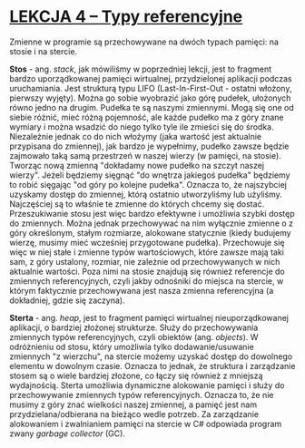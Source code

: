 # [LEKCJA 4 – Typy referencyjne](https://kurs.szkoladotneta.pl/zostan-programista-asp-net/tydzien-2-podstawy-jezyka-c/lekcja-4-typy-referencyjne/)

Zmienne w programie są przechowywane na dwóch typach pamięci: na stosie i na stercie.

**Stos** - ang. _stack_, jak mówiliśmy w poprzedniej lekcji, jest to fragment bardzo uporządkowanej pamięci wirtualnej, przydzielonej aplikacji podczas uruchamiania. Jest strukturą typu LIFO (Last-In-First-Out - ostatni włożony, pierwszy wyjęty). Można go sobie wyobrazić jako górę pudełek, ułożonych równo jedno na drugim. Pudełka te są naszymi zmiennymi. Mogą się one od siebie różnić, mieć różną pojemność, ale każde pudełko ma z góry znane wymiary i można wsadzić do niego tylko tyle ile zmieści się do środka. Niezależnie jednak co do nich włożymy (jaka wartość jest aktualnie przypisana do zmiennej), jak bardzo je wypełnimy, pudełko zawsze będzie zajmowało taką samą przestrzeń w naszej wierzy (w pamięci, na stosie). Tworząc nową zmienną "dokładamy nowe pudełko na szczyt naszej wierzy". Jeżeli będziemy sięgnąć "do wnętrza jakiegoś pudełka" będziemy to robić sięgając "od góry po kolejne pudełka". Oznacza to, że najszybciej uzyskamy dostęp do zmiennej, którą ostatnio utworzyliśmy lub użyliśmy. Najczęściej są to właśnie te zmienne do których chcemy się dostać. Przeszukiwanie stosu jest więc bardzo efektywne i umożliwia szybki dostęp do zmiennych. Można jednak przechowywać na nim wyłącznie zmienne o z góry określonym, stałym rozmiarze, alokowane statycznie (kiedy budujemy wierzę, musimy mieć wcześniej przygotowane pudełka). Przechowuje się więc w niej stałe i zmienne typów wartościowych, które zawsze mają taki sam, z góry ustalony, rozmiar, nie zależnie od przechowywanych w nich aktualnie wartości. Poza nimi na stosie znajdują się również referencje do zmiennych referencyjnych, czyli jakby odnośniki do miejsca na stercie, w którym faktycznie przechowywana jest nasza zmienna referencyjna (a dokładniej, gdzie się zaczyna).

**Sterta** - ang. _heap_, jest to fragment pamięci wirtualnej nieuporządkowanej aplikacji, o bardziej złożonej strukturze. Służy do przechowywania zmiennych typów referencyjnych, czyli obiektów (ang. _objects_). W odróżnieniu od stosu, który umożliwia tylko dodawanie/usuwanie zmiennych "z wierzchu", na stercie możemy uzyskać dostęp do dowolnego elementu w dowolnym czasie. Oznacza to jednak, że struktura i zarządzanie stosem są o wiele bardziej złożone, co łączy się również z mniejszą wydajnością. Sterta umożliwia dynamiczne alokowanie pamięci i służy do przechowywanie zmiennych typów referencyjnych. Oznacza to, że nie musimy z góry znać wielkości naszej zmiennej, a pamięć jest nam  przydzielana/odbierana na bieżąco wedle potrzeb. Za zarządzanie alokowaniem i zwalnianiem pamięci na stercie w C# odpowiada program zwany _garbage collector_ (GC).
